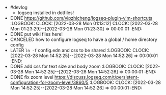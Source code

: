 - #devlog
	- logseq installed in dotfiles!
- DONE https://github.com/vipzhicheng/logseq-plugin-vim-shortcuts
  :LOGBOOK:
  CLOCK: [2022-03-28 Mon 01:13:12]
  CLOCK: [2022-03-28 Mon 01:23:29]--[2022-03-28 Mon 01:23:30] =>  00:00:01
  :END:
- DONE put wiki files here!
- CANCELED how to configure logseq to have a global / home directory config
- LATER `ln -f` config.edn and css to be shared
  :LOGBOOK:
  CLOCK: [2022-03-28 Mon 14:52:25]--[2022-03-28 Mon 14:52:26] =>  00:00:01
  :END:
- DONE add css for text size and body zoom
  :LOGBOOK:
  CLOCK: [2022-03-28 Mon 14:52:25]--[2022-03-28 Mon 14:52:26] =>  00:00:01
  :END:
- DONE fix zoom level https://discuss.logseq.com/t/persistent-configuration-for-zoom-level/3860/5
  :LOGBOOK:
  CLOCK: [2022-03-28 Mon 14:52:25]--[2022-03-28 Mon 14:52:26] =>  00:00:01
  :END: